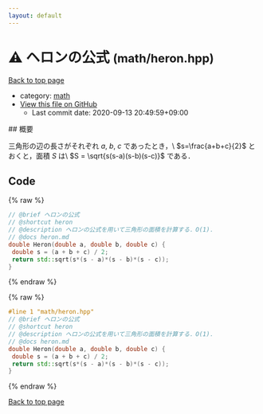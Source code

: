 ```yaml
---
layout: default
---
```


<!-- mathjax config similar to math.stackexchange -->
<script type="text/javascript" async
  src="https://cdnjs.cloudflare.com/ajax/libs/mathjax/2.7.5/MathJax.js?config=TeX-MML-AM_CHTML">
</script>
<script type="text/x-mathjax-config">
  MathJax.Hub.Config({
    TeX: { equationNumbers: { autoNumber: "AMS" }},
    tex2jax: {
      inlineMath: [ ['$','$'] ],
      processEscapes: true
    },
    "HTML-CSS": { matchFontHeight: false },
    displayAlign: "left",
    displayIndent: "2em"
  });
</script>

<script type="text/javascript" src="https://cdnjs.cloudflare.com/ajax/libs/jquery/3.4.1/jquery.min.js"></script>
<script src="https://cdn.jsdelivr.net/npm/jquery-balloon-js@1.1.2/jquery.balloon.min.js" integrity="sha256-ZEYs9VrgAeNuPvs15E39OsyOJaIkXEEt10fzxJ20+2I=" crossorigin="anonymous"></script>
<script type="text/javascript" src="../../assets/js/copy-button.js"></script>
<link rel="stylesheet" href="../../assets/css/copy-button.css" />


# :warning: ヘロンの公式 <small>(math/heron.hpp)</small>

<a href="../../index.html">Back to top page</a>

* category: <a href="../../index.html#7e676e9e663beb40fd133f5ee24487c2">math</a>
* <a href="{{ site.github.repository_url }}/blob/master/math/heron.hpp">View this file on GitHub</a>
    - Last commit date: 2020-09-13 20:49:59+09:00




﻿## 概要

三角形の辺の長さがそれぞれ $a$, $b$, $c$ であったとき，\\
$s=\frac{a+b+c}{2}$ とおくと，面積 $S$ は\\
$S = \sqrt{s(s-a)(s-b)(s-c)}$
である．

## Code

<a id="unbundled"></a>
{% raw %}
```cpp
﻿// @brief ヘロンの公式
// @shortcut heron
// @description ヘロンの公式を用いて三角形の面積を計算する．O(1)．
// @docs heron.md
double Heron(double a, double b, double c) {
 double s = (a + b + c) / 2;
 return std::sqrt(s*(s - a)*(s - b)*(s - c));
}
```
{% endraw %}

<a id="bundled"></a>
{% raw %}
```cpp
#line 1 "math/heron.hpp"
﻿// @brief ヘロンの公式
// @shortcut heron
// @description ヘロンの公式を用いて三角形の面積を計算する．O(1)．
// @docs heron.md
double Heron(double a, double b, double c) {
 double s = (a + b + c) / 2;
 return std::sqrt(s*(s - a)*(s - b)*(s - c));
}

```
{% endraw %}

<a href="../../index.html">Back to top page</a>

